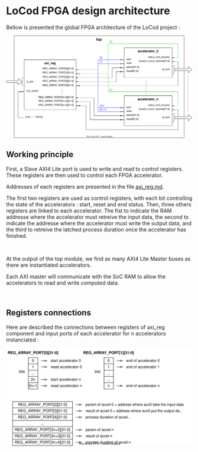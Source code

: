 # LoCod FPGA design architecture

Bellow is presented the global FPGA architecture of the LoCod project :

<img src="images/global_arch.drawio.svg" width="700em"/>

<br>

## Working principle

First, a Slave AXI4 Lite port is used to write and read to control registers. These registers are then used to control each FPGA accelerator.

Addresses of each registers are presented in the file [axi_reg.md](../src/axi_reg/doc/axi_reg.md).

The first two registers are used as control registers, with each bit controlling the state of the accelerators : start, reset and end status.
Then, three others registers are linked to each accelerator. The fist to indicate the RAM addresse where the accelerator must retreive the input data, the second to indicate the addresse where the accelerator must write the output data, and the third to retreive the latched process duration once the accelerator has finished.

<br>

At the output of the top module, we find as many AXI4 Lite Master buses as there are instantiated accelerators.

Each AXI master will communicate with the SoC RAM to allow the accelerators to read and write computed data.

<br>

## Registers connections

Here are described the connections between registers of axi_reg component and input ports of each accelerator for n accelerators instanciated :

<img src="images/registers_connections.drawio.svg" width="600em"/>
